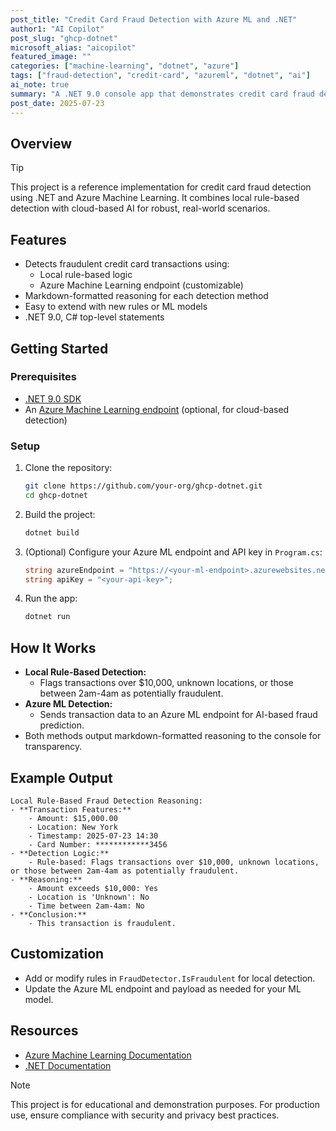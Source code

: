 ```yaml
---
post_title: "Credit Card Fraud Detection with Azure ML and .NET"
author1: "AI Copilot"
post_slug: "ghcp-dotnet"
microsoft_alias: "aicopilot"
featured_image: ""
categories: ["machine-learning", "dotnet", "azure"]
tags: ["fraud-detection", "credit-card", "azureml", "dotnet", "ai"]
ai_note: true
summary: "A .NET 9.0 console app that demonstrates credit card fraud detection using both local rule-based logic and Azure Machine Learning integration."
post_date: 2025-07-23
---
```


## Overview

> [!TIP]
> This project is a reference implementation for credit card fraud detection using .NET and Azure Machine Learning. It combines local rule-based detection with cloud-based AI for robust, real-world scenarios.

## Features

- Detects fraudulent credit card transactions using:
  - Local rule-based logic
  - Azure Machine Learning endpoint (customizable)
- Markdown-formatted reasoning for each detection method
- Easy to extend with new rules or ML models
- .NET 9.0, C# top-level statements

## Getting Started

### Prerequisites

- [.NET 9.0 SDK](https://dotnet.microsoft.com/download)
- An [Azure Machine Learning endpoint](https://learn.microsoft.com/azure/machine-learning/) (optional, for cloud-based detection)

### Setup

1. Clone the repository:
   ```sh
   git clone https://github.com/your-org/ghcp-dotnet.git
   cd ghcp-dotnet
   ```
2. Build the project:
   ```sh
   dotnet build
   ```
3. (Optional) Configure your Azure ML endpoint and API key in `Program.cs`:
   ```csharp
   string azureEndpoint = "https://<your-ml-endpoint>.azurewebsites.net/score";
   string apiKey = "<your-api-key>";
   ```
4. Run the app:
   ```sh
   dotnet run
   ```

## How It Works

- **Local Rule-Based Detection:**
  - Flags transactions over $10,000, unknown locations, or those between 2am-4am as potentially fraudulent.
- **Azure ML Detection:**
  - Sends transaction data to an Azure ML endpoint for AI-based fraud prediction.
- Both methods output markdown-formatted reasoning to the console for transparency.

## Example Output

```text
Local Rule-Based Fraud Detection Reasoning:
- **Transaction Features:**
    - Amount: $15,000.00
    - Location: New York
    - Timestamp: 2025-07-23 14:30
    - Card Number: ************3456
- **Detection Logic:**
    - Rule-based: Flags transactions over $10,000, unknown locations, or those between 2am-4am as potentially fraudulent.
- **Reasoning:**
    - Amount exceeds $10,000: Yes
    - Location is 'Unknown': No
    - Time between 2am-4am: No
- **Conclusion:**
    - This transaction is fraudulent.
```

## Customization

- Add or modify rules in `FraudDetector.IsFraudulent` for local detection.
- Update the Azure ML endpoint and payload as needed for your ML model.

## Resources

- [Azure Machine Learning Documentation](https://learn.microsoft.com/azure/machine-learning/)
- [.NET Documentation](https://learn.microsoft.com/dotnet/)

> [!NOTE]
> This project is for educational and demonstration purposes. For production use, ensure compliance with security and privacy best practices.

